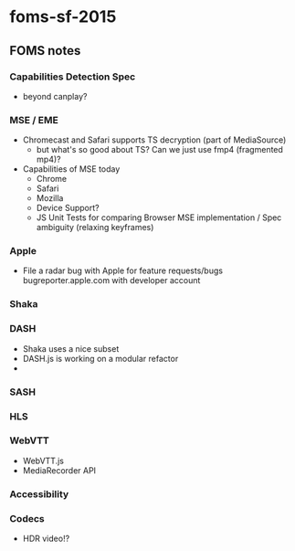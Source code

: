 # foms-sf-2015
## FOMS notes

### Capabilities Detection Spec

- beyond canplay?


### MSE / EME

- Chromecast and Safari supports TS decryption (part of MediaSource)
  - but what's so good about TS? Can we just use fmp4 (fragmented mp4)?
- Capabilities of MSE today
  - Chrome
  - Safari
  - Mozilla
  - Device Support?
  - JS Unit Tests for comparing Browser MSE implementation / Spec ambiguity (relaxing keyframes)

### Apple
- File a radar bug with Apple for feature requests/bugs
bugreporter.apple.com with developer account

### Shaka


### DASH
- Shaka uses a nice subset
- DASH.js is working on a modular refactor
- 
### SASH

### HLS


### WebVTT

- WebVTT.js
- MediaRecorder API

### Accessibility


### Codecs

- HDR video!?
